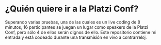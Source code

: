 # ¿Quién quiere ir a la Platzi Conf?

Superando varias pruebas, una de las cuales es un live coding de 8 minutos, 16 participantes se juegan un lugar como speakers de la Platzi Conf, pero sólo 4 de ellos serán dignos de ello. Este repositorio contiene mi entrada y está codeado durante una transmisión en vivo a contrarreloj.
